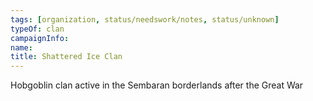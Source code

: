 ```yaml
---
tags: [organization, status/needswork/notes, status/unknown]
typeOf: clan
campaignInfo:
name:
title: Shattered Ice Clan
---
```


Hobgoblin clan active in the Sembaran borderlands after the Great War